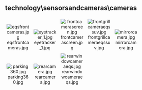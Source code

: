 ## technology\sensorsandcameras\cameras
<div class="col" style="display: inline-block; width: 16.66%; padding: 5px; box-sizing: border-box; text-align: center;">
<img src="https://media.evkx.net/multimedia/technology/sensorsandcameras/cameras/eqsfrontcameras_xst.jpg" class="img-thumbnail" alt="eqsfrontcameras.jpg">
eqsfrontcameras.jpg
</div>
<div class="col" style="display: inline-block; width: 16.66%; padding: 5px; box-sizing: border-box; text-align: center;">
<img src="https://media.evkx.net/multimedia/technology/sensorsandcameras/cameras/eyetracker_1_xst.jpg" class="img-thumbnail" alt="eyetracker_1.jpg">
eyetracker_1.jpg
</div>
<div class="col" style="display: inline-block; width: 16.66%; padding: 5px; box-sizing: border-box; text-align: center;">
<img src="https://media.evkx.net/multimedia/technology/sensorsandcameras/cameras/frontcamerascreen_xst.jpg" class="img-thumbnail" alt="frontcamerascreen.jpg">
frontcamerascreen.jpg
</div>
<div class="col" style="display: inline-block; width: 16.66%; padding: 5px; box-sizing: border-box; text-align: center;">
<img src="https://media.evkx.net/multimedia/technology/sensorsandcameras/cameras/frontgrillcameraeqssuv_xst.jpg" class="img-thumbnail" alt="frontgrillcameraeqssuv.jpg">
frontgrillcameraeqssuv.jpg
</div>
<div class="col" style="display: inline-block; width: 16.66%; padding: 5px; box-sizing: border-box; text-align: center;">
<img src="https://media.evkx.net/multimedia/technology/sensorsandcameras/cameras/mirrorcamera_xst.jpg" class="img-thumbnail" alt="mirrorcamera.jpg">
mirrorcamera.jpg
</div>
<div class="col" style="display: inline-block; width: 16.66%; padding: 5px; box-sizing: border-box; text-align: center;">
<img src="https://media.evkx.net/multimedia/technology/sensorsandcameras/cameras/parking360_xst.jpg" class="img-thumbnail" alt="parking360.jpg">
parking360.jpg
</div>
<div class="col" style="display: inline-block; width: 16.66%; padding: 5px; box-sizing: border-box; text-align: center;">
<img src="https://media.evkx.net/multimedia/technology/sensorsandcameras/cameras/rearcamera_xst.jpg" class="img-thumbnail" alt="rearcamera.jpg">
rearcamera.jpg
</div>
<div class="col" style="display: inline-block; width: 16.66%; padding: 5px; box-sizing: border-box; text-align: center;">
<img src="https://media.evkx.net/multimedia/technology/sensorsandcameras/cameras/rearwindowcameraeqs_xst.jpg" class="img-thumbnail" alt="rearwindowcameraeqs.jpg">
rearwindowcameraeqs.jpg
</div>
